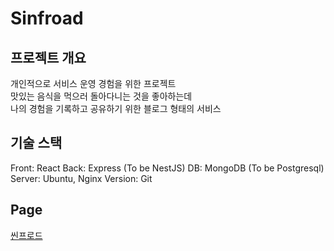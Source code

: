 # Sinfroad

## 프로젝트 개요

개인적으로 서비스 운영 경험을 위한 프로젝트 \
맛있는 음식을 먹으러 돌아다니는 것을 좋아하는데 \
나의 경험을 기록하고 공유하기 위한 블로그 형태의 서비스

## 기술 스택

Front: React
Back: Express (To be NestJS)
DB: MongoDB (To be Postgresql)
Server: Ubuntu, Nginx
Version: Git

## Page

[씬프로드](https://sinf.dev)
